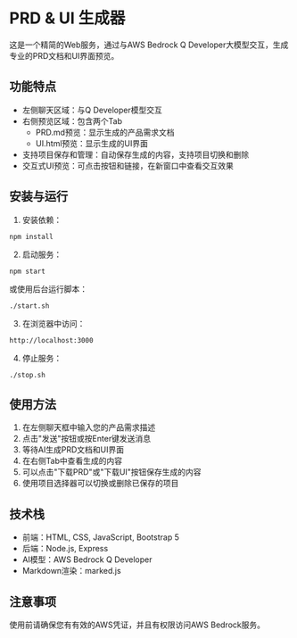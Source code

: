 # PRD & UI 生成器

这是一个精简的Web服务，通过与AWS Bedrock Q Developer大模型交互，生成专业的PRD文档和UI界面预览。

## 功能特点

- 左侧聊天区域：与Q Developer模型交互
- 右侧预览区域：包含两个Tab
  - PRD.md预览：显示生成的产品需求文档
  - UI.html预览：显示生成的UI界面
- 支持项目保存和管理：自动保存生成的内容，支持项目切换和删除
- 交互式UI预览：可点击按钮和链接，在新窗口中查看交互效果

## 安装与运行

1. 安装依赖：
```
npm install
```

2. 启动服务：
```
npm start
```
或使用后台运行脚本：
```
./start.sh
```

3. 在浏览器中访问：
```
http://localhost:3000
```

4. 停止服务：
```
./stop.sh
```

## 使用方法

1. 在左侧聊天框中输入您的产品需求描述
2. 点击"发送"按钮或按Enter键发送消息
3. 等待AI生成PRD文档和UI界面
4. 在右侧Tab中查看生成的内容
5. 可以点击"下载PRD"或"下载UI"按钮保存生成的内容
6. 使用项目选择器可以切换或删除已保存的项目

## 技术栈

- 前端：HTML, CSS, JavaScript, Bootstrap 5
- 后端：Node.js, Express
- AI模型：AWS Bedrock Q Developer
- Markdown渲染：marked.js

## 注意事项

使用前请确保您有有效的AWS凭证，并且有权限访问AWS Bedrock服务。
